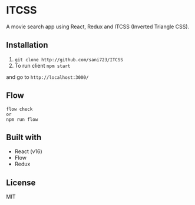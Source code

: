 # ITCSS
A movie search app using React, Redux and ITCSS (Inverted Triangle CSS).

## Installation

1. `git clone http://github.com/sani723/ITCSS`
2. To run client `npm start`

and go to `http://localhost:3000/`

## Flow

```
flow check
or
npm run flow
```

## Built with

* React (v16)
* Flow
* Redux

## License

MIT
